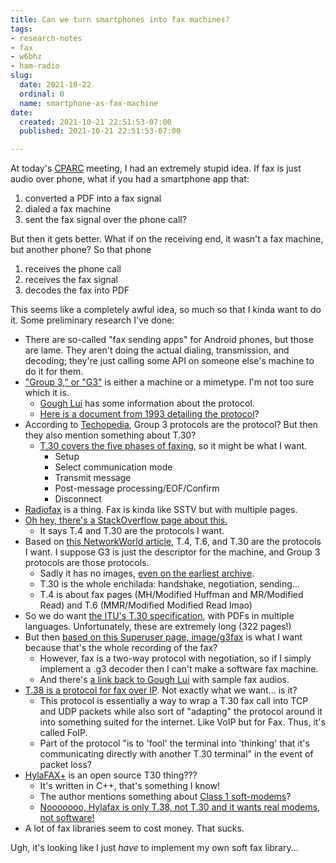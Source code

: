 ```yaml
---
title: Can we turn smartphones into fax machines?
tags:
- research-notes
- fax
- w6bhz
- ham-radio
slug:
  date: 2021-10-22
  ordinal: 0
  name: smartphone-as-fax-machine
date:
  created: 2021-10-21 22:51:53-07:00
  published: 2021-10-21 22:51:53-07:00

---
```


At today's [CPARC](https://www.w6bhz.org/) meeting, I had an extremely stupid
idea. If fax is just audio over phone, what if you had a smartphone app that:

1. converted a PDF into a fax signal
2. dialed a fax machine
3. sent the fax signal over the phone call?

But then it gets better. What if on the receiving end, it wasn't a fax machine,
but another phone? So that phone

1. receives the phone call
2. receives the fax signal
3. decodes the fax into PDF

This seems like a completely awful idea, so much so that I kinda want to do it.
Some preliminary research I've done:

- There are so-called "fax sending apps" for Android phones, but those are lame.
  They aren't doing the actual dialing, transmission, and decoding; they're just
  calling some API on someone else's machine to do it for them.
- ["Group 3," or "G3"](https://en.wikipedia.org/wiki/Fax#Typical_characteristics)
  is either a machine or a mimetype. I'm not too sure which it is.
  - [Gough Lui](https://goughlui.com/project-fax/fax-technicalities-audio-samples/)
    has some information about the protocol.
  - [Here is a document from 1993 detailing the protocol](https://www.etsi.org/deliver/etsi_gts/03/0346/03.02.01_60/gsmts_0346sv030201p.pdf)?
- According to
  [Techopedia](https://www.techopedia.com/definition/25710/group-3-protocols),
  Group 3 protocols are the protocol? But then they also mention something about
  T.30?
  - [T.30 covers the five phases of faxing](https://www.dialogic.com/webhelp/msp1010/10.2.3/webhelp/MSP_DG/DSP_Info/fax_o.htm),
    so it might be what I want.
    - Setup
    - Select communication mode
    - Transmit message
    - Post-message processing/EOF/Confirm
    - Disconnect
- [Radiofax](https://en.wikipedia.org/wiki/Radiofax) is a thing. Fax is kinda
  like SSTV but with multiple pages.
- [Oh hey, there's a StackOverflow page about this.](https://stackoverflow.com/questions/5074128/how-to-implement-a-fax-protocol)
  - It says T.4 and T.30 are the protocols I want.
- Based on
  [this NetworkWorld article](https://www.networkworld.com/article/2346683/the-roles-of-t-30--t-4--and-t-6-in-fax-communications.html),
  T.4, T.6, and T.30 are the protocols I want. I suppose G3 is just the
  descriptor for the machine, and Group 3 protocols are those protocols.
  - Sadly it has no images,
    [even on the earliest archive](https://web.archive.org/web/20210126075809/https://www.networkworld.com/article/2346683/the-roles-of-t-30--t-4--and-t-6-in-fax-communications.html).
  - T.30 is the whole enchilada: handshake, negotiation, sending...
  - T.4 is about fax pages (MH/Modified Huffman and MR/Modified Read) and T.6
    (MMR/Modified Modified Read lmao)
- So we do want
  [the ITU's T.30 specification](https://www.itu.int/rec/T-REC-T.30-200509-I/en),
  with PDFs in multiple languages. Unfortunately, these are extremely long (322
  pages!)
- But then
  [based on this Superuser page, image/g3fax](https://superuser.com/questions/217785/how-to-convert-audio-file-of-fax-transmission-to-image-in-linux)
  is what I want because that's the whole recording of the fax?
  - However, fax is a two-way protocol with negotiation, so if I simply
    implement a .g3 decoder then I can't make a software fax machine.
  - And there's
    [a link back to Gough Lui](https://goughlui.com/2013/02/13/sounds-of-fax-modes-and-ecm/)
    with sample fax audios.
- [T.38 is a protocol for fax over IP](https://en.wikipedia.org/wiki/T.38). Not
  exactly what we want... is it?
  - This protocol is essentially a way to wrap a T.30 fax call into TCP and UDP
    packets while also sort of "adapting" the protocol around it into something
    suited for the internet. Like VoIP but for Fax. Thus, it's called FoIP.
  - Part of the protocol "is to 'fool' the terminal into 'thinking' that it's
    communicating directly with another T.30 terminal" in the event of packet
    loss?
- [HylaFAX+](https://hylafax.sourceforge.io/t30.php) is an open source T30
  thing???
  - It's written in C++, that's something I know!
  - The author mentions something about
    [Class 1 soft-modems](https://hylafax.sourceforge.io/howto/intro.php#ss1.4)?
  - [Nooooooo, Hylafax is only T.38, not T.30 and it wants real modems, not software!](https://stackoverflow.com/a/601256)
- A lot of fax libraries seem to cost money. That sucks.

Ugh, it's looking like I just _have_ to implement my own soft fax library...